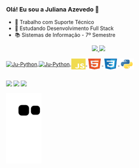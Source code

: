 ### Olá! Eu sou a Juliana Azevedo 🥰

- 🔭 Trabalho com Suporte Técnico
- 🌱 Estudando Desenvolvimento Full Stack
- 📚 Sistemas de Informação - 7º Semestre

<div align="center">
  <a href="https://github.com/JulianaAzevedo18">
  <img height="180em" src="https://github-readme-stats.vercel.app/api?username=JulianaAzevedo18&show_icons=true&theme=radical&include_all_commits=true&count_private=true"/>
  <img height="180em" src="https://github-readme-stats.vercel.app/api/top-langs/?username=JulianaAzevedo18&layout=compact&langs_count=7&theme=radical"/> 
 </div>
  
  <div style="display: inline_block"><br>
   <img align="center" alt="Ju-Python" height="30" width="40"src="https://cdn.jsdelivr.net/gh/devicons/devicon/icons/java/java-original.svg" />
   <img align="center" alt="Ju-Python" height="30" width="40"src="https://cdn.jsdelivr.net/gh/devicons/devicon/icons/angularjs/angularjs-original.svg" />
   <img align="center" alt="-Js" height="30" width="40" src="https://raw.githubusercontent.com/devicons/devicon/master/icons/javascript/javascript-plain.svg">
   <img align="center" alt="Ju-HTML" height="30" width="40" src="https://raw.githubusercontent.com/devicons/devicon/master/icons/html5/html5-original.svg">
   <img align="center" alt="Ju-CSS" height="30" width="40" src="https://raw.githubusercontent.com/devicons/devicon/master/icons/css3/css3-original.svg">
   <img align="center" alt="Ju-Python" height="30" width="40" src="https://raw.githubusercontent.com/devicons/devicon/master/icons/python/python-original.svg">
   
</div>
  
  ##
 
<div> 
  <a href="https://www.instagram.com/ijubes/" target="_blank"><img src="https://img.shields.io/badge/-Instagram-%23E4405F?style=for-the-badge&logo=instagram&logoColor=white" target="_blank"></a>
  <a href = "mailto:julianasantosazevedo18i@gmail.com"><img src="https://img.shields.io/badge/-Gmail-%23333?style=for-the-badge&logo=gmail&logoColor=white" target="_blank"></a>
  <a href="https://www.linkedin.com/in/juliana-azevedo18/" target="_blank"><img src="https://img.shields.io/badge/-LinkedIn-%230077B5?style=for-the-badge&logo=linkedin&logoColor=white" target="_blank"></a> 
 
  ![Snake animation](https://github.com/rafaballerini/rafaballerini/blob/output/github-contribution-grid-snake.svg)
 
</div>
  
